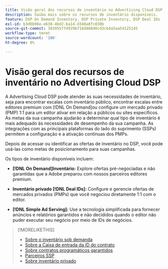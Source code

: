 ```yaml
---
title: Visão geral dos recursos de inventário no Advertising Cloud DSP
description: Saiba mais sobre os recursos de inventário disponíveis.
feature: DSP On Demand Inventory, DSP Private Inventory, DSP Deal IDs
exl-id: b3d0b96e-e638-4bd2-ba14-d348a8fc030b
source-git-commit: 3039557f4929b716d86840cd3cb4a5aa54125145
workflow-type: tm+mt
source-wordcount: '186'
ht-degree: 0%

---
```


# Visão geral dos recursos de inventário no Advertising Cloud DSP

A Advertising Cloud DSP pode atender às suas necessidades de inventário, seja para encontrar escalas com inventário público, encontrar escalas entre editores premium com [!DNL On Demand]ou configure um mercado privado (PMP) 1:1 para um editor ativar em relação a públicos ou sites específicos. As metas da sua campanha ajudarão a determinar qual tipo de inventário é mais adequado às necessidades de desempenho da sua campanha. As integrações com as principais plataformas do lado do suprimento (SSPs) permitem a configuração e a ativação contínuas dos PMPs.

Depois de acessar ou identificar as ofertas de inventário no DSP, você pode usá-las como metas de posicionamento para suas campanhas.

Os tipos de inventário disponíveis incluem:

* **[!DNL On Demand]Inventário:** Explore ofertas pré-negociadas e não garantidas que a Adobe preparou com nossos parceiros editores premium.

* **Inventário privado [!DNL Deal IDs]:** Configure e gerencie ofertas de mercados privados (PMPs) que você negociou diretamente 1:1 com o editor.

* **[!DNL Simple Ad Serving]:** Use a tecnologia simplificada para fornecer anúncios e relatórios garantidos e não decididos quando o editor não puder executar seu negócio por meio de IDs de negócios.

>[!MORELIKETHIS]
>
>* [Sobre o inventário sob demanda](on-demand-inventory-about.md)
>* [Sobre a Caixa de entrada da ID do contrato](deal-id-inbox-about.md)
>* [Sobre contratos programáticos garantidos](programmatic-guaranteed-about.md)
>* [Parceiros SSP](ssp-partners.md)
>* [Sobre inventário privado](private-inventory-about.md)

